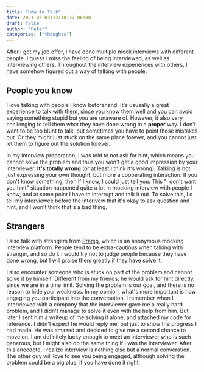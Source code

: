 ```yaml
---
title: "How to Talk"
date: 2021-03-03T13:10:37-06:00
draft: false
author: "Peter"
categories: ["thoughts"]
---
```


After I got my job offer, I have done multiple mock interviews with different people. I guess I miss the feeling of being interviewed, as well as interviewing others. Throughout the interview experiences with others, I have somehow figured out a way of talking with people.

## People you know

I love talking with people I know beforehand. It's ususally a great experience to talk with them, since you know them well and you can avoid saying something stupid but you are unaware of. However, it also very challenging to tell them what they have done wrong in a **proper** way. I don't want to be too blunt to talk, but sometimes you have to point those mistakes out. Or they might just stuck on the same place forever, and you cannot just let them to figure out the solution forever.

In my interview preparation, I was told to not ask for hint, which means you cannot solve the problem and thus you won't get a good impression by your interviewer. **It's totally wrong** (or at least I think it's wrong). Talking is not just expressing your own thought, but more a cooperating interaction. If you don't know something, then if I know, I could just tell you. This "I don't want you hint" situation happened quite a lot in mocking interview with people I know, and at some point I have to interrupt and talk it out. To solve this, I d tell my interviewee before the interivew that it's okay to ask question and hint, and I won't think that's a bad thing.


## Strangers

I also talk with strangers from [Pramp](https://www.pramp.com), which is an anonymous mocking interview platform. People tend to be extra-cautious when talking with stranger, and so do I. I would try not to judge people because they have done wrong, but I will praise them greatly if they have solve it.

I also encounter someone who is stuck on part of the problem and cannot solve it by himself. Different from my friends, he would ask for hint directly, since we are in a time limit. Solving the problem is our goal, and there is no reason to hide your weakness. In my opinion, what's more important is how engaging you participate into the conversation. I remember when I interviewed with a company that the interviewer gave me a really hard problem, and I didn't manage to solve it even with the help from him. But later I sent him a writeup of me solving it alone, and attached my code for reference. I didn't expect he would reply me, but just to show the progress I had made. He was amazed and decided to give me a second chance to move on. I am definitely lucky enough to meet an interviewer who is such generous, but I might also do the same thing if I was the interviewer. After this anecdote, I realize interview is nothing else but a normal converation. The other guy will love to see you being engaged, although solving the problem could be a big plus, if you have done it right.
